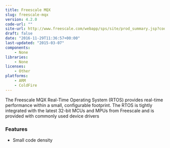 ```yaml
---
title: Freescale MQX
slug: freescale-mqx
version: 4.2.0
code-url: ""
site-url: http://www.freescale.com/webapp/sps/site/prod_summary.jsp?code=MQX
draft: false
date: "2016-11-29T11:36:57+00:00"
last-updated: "2015-03-07"
components:
    - None
libraries:
    - None
licenses:
    - Other
platforms:
    - ARM
    - ColdFire
---
```

The Freescale MQX Real-Time Operating System (RTOS) provides real-time performance within a small, configurable footprint. The RTOS is tightly integrated with the latest 32-bit MCUs and MPUs from Freescale and is provided with commonly used device drivers

<!--more-->

### Features
- Small code density


